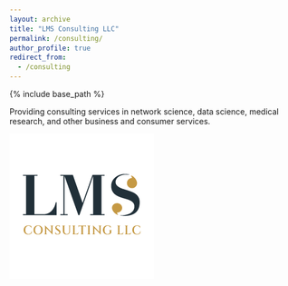 ```yaml
---
layout: archive
title: "LMS Consulting LLC"
permalink: /consulting/
author_profile: true
redirect_from:
  - /consulting
---
```



{% include base_path %}

Providing consulting services in network science, data science, medical research, and other business and consumer services.

<img src='/images/logo-lms.png'>

